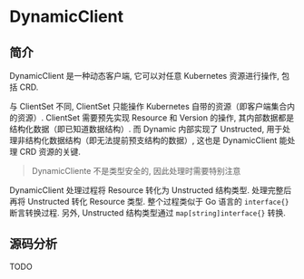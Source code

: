 # DynamicClient

## 简介

DynamicClient 是一种动态客户端, 它可以对任意 Kubernetes 资源进行操作, 包括 CRD.

与 ClientSet 不同, ClientSet 只能操作 Kubernetes 自带的资源（即客户端集合内的资源）.
ClientSet 需要预先实现 Resource 和 Version 的操作, 其内部数据都是结构化数据（即已知道数据结构）.
而 Dynamic 内部实现了 Unstructed, 用于处理非结构化数据结构（即无法提前预支结构的数据）, 
这也是 DynamicClient 能处理 CRD 资源的关键.

> DynamicCliente 不是类型安全的, 因此处理时需要特别注意

DynamicClient 处理过程将 Resource 转化为 Unstructed 结构类型.
处理完整后再将 Unstructed 转化 Resource 类型.
整个过程类似于 Go 语言的 `interface{}` 断言转换过程.
另外, Unstructed 结构类型通过 `map[string]interface{}` 转换.

## 源码分析

TODO